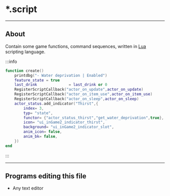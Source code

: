 # *.script

___

## About

Contain some game functions, command sequences, written in [Lua](https://en.wikipedia.org/wiki/Lua_(programming_language)) scripting language.

:::info

```lua title="...\scripts\actor_status_thirst.script"
function create()
	printdbg("- Water deprivation | Enabled")
	feature_state = true
	last_drink 				= last_drink or 0
	RegisterScriptCallback("actor_on_update",actor_on_update)
	RegisterScriptCallback("actor_on_item_use",actor_on_item_use)
	RegisterScriptCallback("actor_on_sleep",actor_on_sleep)
	actor_status.add_indicator("Thirst",{
		index= 3,
		typ= "state",
		functor= {"actor_status_thirst","get_water_deprivation",true},
		icon= "ui_inGame2_indicator_thirst",
		background= "ui_inGame2_indicator_slot",
		anim_icon= false,
		anim_bk= false,
	})
end
```

:::

___

## Programs editing this file

- Any text editor
